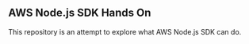 ## AWS Node.js SDK Hands On ##
This repository is an attempt to explore what AWS Node.js SDK can do.
